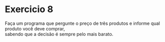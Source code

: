# Exercicio 8
Faça um programa que pergunte o preço de três produtos e informe qual produto você deve comprar,    
sabendo que a decisão é sempre pelo mais barato.